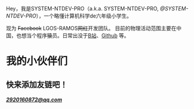 Hey，我是SYSTEM-NTDEV-PRO（a.k.a. SYSTEM-NTDEV-PRO, _@SYSTEM-NTDEV-PRO_），一个略懂计算机科学de六年级小学生。


现为 <del>Facebook</del> LGOS-RAMOS<del>网红</del>开发团队。
目前的物理活动范围主要在中国，也想当个程序<del>猿</del>员。日常出没于[B站](https://space.bilibili.com/1066128216)、[Github](https://github.com/SYSTEM-NTDEV-PRO) 等。

# 我的小伙伴们


## 快来添加友链吧！
##### [2920160872@qq.com](mailto:2920160872@qq.com)
